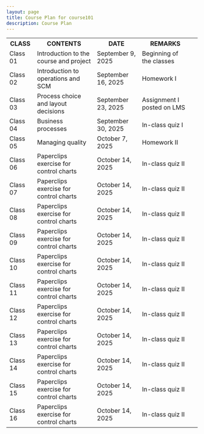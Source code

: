 ```yaml
---
layout: page
title: Course Plan for course101
description: Course Plan
---
```


<table>
  <tr>
    <th>CLASS</th>
    <th>CONTENTS</th>
    <th>DATE</th>
    <th>REMARKS</th>
  </tr>
  <tr>
    <td>Class 01</td>
    <td>Introduction to the course and project</td>
    <td>September 9, 2025</td>
    <td>Beginning of the classes</td>
  </tr>
  <tr>
    <td>Class 02</td>
    <td>Introduction to operations and SCM</td>
    <td>September 16, 2025</td>
    <td>Homework I</td>
    <td></td>
  </tr>
  <tr>
    <td>Class 03</td>
    <td>Process choice and layout decisions </td>
    <td>September 23, 2025</td>
    <td>Assignment I posted on LMS</td>
  </tr>
  <tr>
    <td>Class 04</td>
    <td>Business processes</td>
    <td>September 30, 2025 	</td>
    <td>In-class quiz I</td>
  </tr>
  <tr>
    <td>Class 05</td>
    <td>Managing quality</td>
    <td>October 7, 2025</td>
    <td>Homework II</td>
    <td></td>
  </tr>
  <tr>
    <td>Class 06</td>
    <td>Paperclips exercise for control charts</td>
    <td>October 14, 2025</td>
    <td>In-class quiz II</td>
  </tr>
  <tr>
    <td>Class 07</td>
    <td>Paperclips exercise for control charts</td>
    <td>October 14, 2025</td>
    <td>In-class quiz II</td>
  </tr>
  <tr>
    <td>Class 08</td>
    <td>Paperclips exercise for control charts</td>
    <td>October 14, 2025</td>
    <td>In-class quiz II</td>
  </tr>
  <tr>
    <td>Class 09</td>
    <td>Paperclips exercise for control charts</td>
    <td>October 14, 2025</td>
    <td>In-class quiz II</td>
  </tr>
  <tr>
    <td>Class 10</td>
    <td>Paperclips exercise for control charts</td>
    <td>October 14, 2025</td>
    <td>In-class quiz II</td>
  </tr>
  <tr>
    <td>Class 11</td>
    <td>Paperclips exercise for control charts</td>
    <td>October 14, 2025</td>
    <td>In-class quiz II</td>
  </tr>
  <tr>
    <td>Class 12</td>
    <td>Paperclips exercise for control charts</td>
    <td>October 14, 2025</td>
    <td>In-class quiz II</td>
  </tr>
  <tr>
    <td>Class 13</td>
    <td>Paperclips exercise for control charts</td>
    <td>October 14, 2025</td>
    <td>In-class quiz II</td>
  </tr>
  <tr>
    <td>Class 14</td>
    <td>Paperclips exercise for control charts</td>
    <td>October 14, 2025</td>
    <td>In-class quiz II</td>
  </tr>
  <tr>
    <td>Class 15</td>
    <td>Paperclips exercise for control charts</td>
    <td>October 14, 2025</td>
    <td>In-class quiz II</td>
  </tr>
  <tr>
    <td>Class 16</td>
    <td>Paperclips exercise for control charts</td>
    <td>October 14, 2025</td>
    <td>In-class quiz II</td>
  </tr>
</table>
